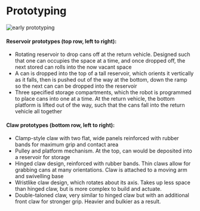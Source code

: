 # Prototyping
![early prototyping](https://user-images.githubusercontent.com/69829569/131200785-46395c7d-2a06-408d-8905-eb1a78021090.png)

#### Reservoir prototypes (top row, left to right):
- Rotating reservoir to drop cans off at the return vehicle. Designed such that one can occupies the space at a time, and once dropped off, the next stored can  rolls into the now vacant space
- A can is dropped into the top of a tall reservoir, which orients it vertically as it falls, then is pushed out of the way at the bottom, down the ramp so the next can can be dropped into the reservoir
- Three specified storage compartments, which the robot is programmed to place cans into one at a time. At the return vehicle, the bottom platform is lifted out of the way, such that the cans fall into the return vehicle all together

#### Claw prototypes (bottom row, left to right):
- Clamp-style claw with two flat, wide panels reinforced with rubber bands for maximum grip and contact area
- Pulley and platform mechanism. At the top, can would be deposited into a reservoir for storage
- Hinged claw design, reinforced with rubber bands. Thin claws allow for grabbing cans at many orientations. Claw is attached to a moving arm and swivelling base
- Wristlike claw design, which rotates about its axis. Takes up less space than hinged claw, but is more complex to build and actuate.
- Double-taloned claw, very similar to hinged claw but with an additional front claw for stronger grip. Heavier and bulkier as a result.
